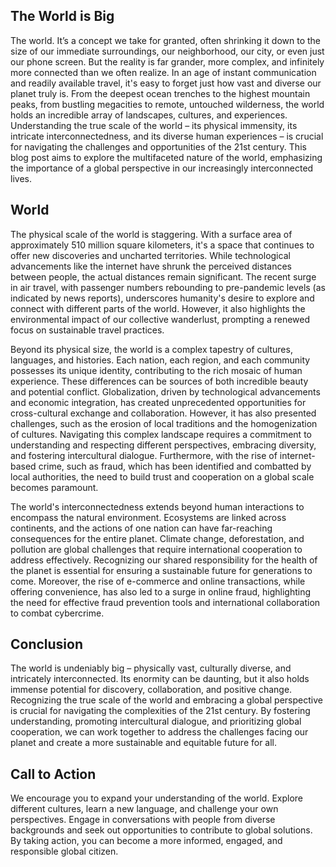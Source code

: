 ## The World is Big

The world. It’s a concept we take for granted, often shrinking it down to the size of our immediate surroundings, our neighborhood, our city, or even just our phone screen. But the reality is far grander, more complex, and infinitely more connected than we often realize. In an age of instant communication and readily available travel, it's easy to forget just how vast and diverse our planet truly is. From the deepest ocean trenches to the highest mountain peaks, from bustling megacities to remote, untouched wilderness, the world holds an incredible array of landscapes, cultures, and experiences. Understanding the true scale of the world – its physical immensity, its intricate interconnectedness, and its diverse human experiences – is crucial for navigating the challenges and opportunities of the 21st century. This blog post aims to explore the multifaceted nature of the world, emphasizing the importance of a global perspective in our increasingly interconnected lives.

## World

The physical scale of the world is staggering. With a surface area of approximately 510 million square kilometers, it's a space that continues to offer new discoveries and uncharted territories. While technological advancements like the internet have shrunk the perceived distances between people, the actual distances remain significant. The recent surge in air travel, with passenger numbers rebounding to pre-pandemic levels (as indicated by news reports), underscores humanity's desire to explore and connect with different parts of the world. However, it also highlights the environmental impact of our collective wanderlust, prompting a renewed focus on sustainable travel practices.

Beyond its physical size, the world is a complex tapestry of cultures, languages, and histories. Each nation, each region, and each community possesses its unique identity, contributing to the rich mosaic of human experience. These differences can be sources of both incredible beauty and potential conflict. Globalization, driven by technological advancements and economic integration, has created unprecedented opportunities for cross-cultural exchange and collaboration. However, it has also presented challenges, such as the erosion of local traditions and the homogenization of cultures. Navigating this complex landscape requires a commitment to understanding and respecting different perspectives, embracing diversity, and fostering intercultural dialogue. Furthermore, with the rise of internet-based crime, such as fraud, which has been identified and combatted by local authorities, the need to build trust and cooperation on a global scale becomes paramount.

The world's interconnectedness extends beyond human interactions to encompass the natural environment. Ecosystems are linked across continents, and the actions of one nation can have far-reaching consequences for the entire planet. Climate change, deforestation, and pollution are global challenges that require international cooperation to address effectively. Recognizing our shared responsibility for the health of the planet is essential for ensuring a sustainable future for generations to come. Moreover, the rise of e-commerce and online transactions, while offering convenience, has also led to a surge in online fraud, highlighting the need for effective fraud prevention tools and international collaboration to combat cybercrime.

## Conclusion

The world is undeniably big – physically vast, culturally diverse, and intricately interconnected. Its enormity can be daunting, but it also holds immense potential for discovery, collaboration, and positive change. Recognizing the true scale of the world and embracing a global perspective is crucial for navigating the complexities of the 21st century. By fostering understanding, promoting intercultural dialogue, and prioritizing global cooperation, we can work together to address the challenges facing our planet and create a more sustainable and equitable future for all.

## Call to Action

We encourage you to expand your understanding of the world. Explore different cultures, learn a new language, and challenge your own perspectives. Engage in conversations with people from diverse backgrounds and seek out opportunities to contribute to global solutions. By taking action, you can become a more informed, engaged, and responsible global citizen.
